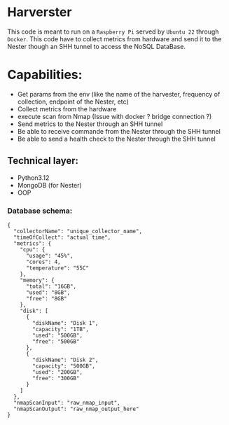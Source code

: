 # Harverster
This code is meant to run on a `Raspberry Pi` served by `Ubuntu 22` through `Docker`.
This code have to collect metrics from hardware and send it to the Nester though an SHH tunnel to access the NoSQL DataBase.

# Capabilities:
- Get params from the env (like the name of the harvester, frequency of collection, endpoint of the Nester, etc)
- Collect metrics from the hardware
- execute scan from Nmap (Issue with docker ? bridge connection ?)
- Send metrics to the Nester through an SHH tunnel
- Be able to receive commande from the Nester through the SHH tunnel
- Be able to send a health check to the Nester through the SHH tunnel

## Technical layer:
- Python3.12
- MongoDB (for Nester)
- OOP

### Database schema:
```
{
  "collectorName": "unique_collector_name",
  "timeOfCollect": "actual time",
  "metrics": {
    "cpu": {
      "usage": "45%",
      "cores": 4,
      "temperature": "55C"
    },
    "memory": {
      "total": "16GB",
      "used": "8GB",
      "free": "8GB"
    },
    "disk": [
      {
        "diskName": "Disk 1",
        "capacity": "1TB",
        "used": "500GB",
        "free": "500GB"
      },
      {
        "diskName": "Disk 2",
        "capacity": "500GB",
        "used": "200GB",
        "free": "300GB"
      }
    ]
  },
  "nmapScanInput": "raw_nmap_input",
  "nmapScanOutput": "raw_nmap_output_here"
}
```
